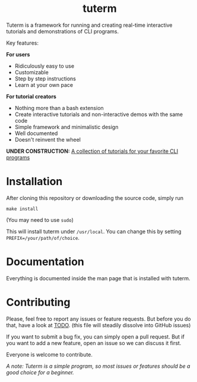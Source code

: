 <h1 align="center">tuterm</h1>

Tuterm is a framework for running and creating real-time interactive tutorials
and demonstrations of CLI programs.

Key features:

**For users**
* Ridiculously easy to use
* Customizable
* Step by step instructions
* Learn at your own pace

**For tutorial creators**
* Nothing more than a bash extension
* Create interactive tutorials and non-interactive demos with the same code
* Simple framework and minimalistic design
* Well documented
* Doesn't reinvent the wheel

**UNDER CONSTRUCTION:** [A collection of tutorials for your favorite CLI programs](collection)

# Installation

After cloning this repository or downloading the source code, simply run

```shell
make install
```
(You may need to use `sudo`)

This will install tuterm under `/usr/local`. You can change this by setting `PREFIX=/your/path/of/choice`.

# Documentation

Everything is documented inside the man page that is installed with tuterm.

# Contributing

Please, feel free to report any issues or feature requests.
But before you do that, have a look at [TODO](./TODO.org).
(this file will steadily dissolve into GitHub issues)

If you want to submit a bug fix, you can simply open a pull request. But if you
want to add a new feature, open an issue so we can discuss it first.

Everyone is welcome to contribute.

*A note: Tuterm is a simple program, so most issues or features should be a good choice for a beginner.*

[collection]: https://github.com/HarisGusic/tuterm-collection
